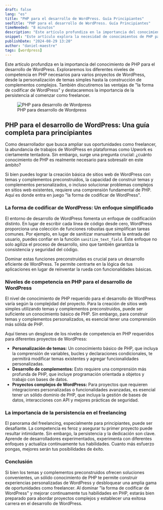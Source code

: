 ```yaml
---
draft: false
lang: "es"
title: "PHP para el desarrollo de WordPress. Guía Principiantes"
seoTitle: "PHP para el desarrollo de WordPress. Guía Principiantes"
timeNeeded: "8 minutos"
description: "Este artículo profundiza en la importancia del conocimiento de PHP para el desarrollo de WordPress. Exploraremos los diferentes niveles de competencia en PHP necesarios para varios proyectos de WordPress."
snippet: "Este artículo explora la necesidad de conocimientos de PHP para el desarrollo de WordPress y explica por qué dominar 'la forma de codificar de WordPress' es esencial para construir temas y complementos personalizados. También discutiremos los diferentes niveles de experiencia en PHP requeridos para varios proyectos de WordPress y la importancia de la persistencia al comenzar como freelancer."
publishDate: "2024-08-29 13:20"
author: "daniel-maestre"
tags: [wordpress]
---
```


Este artículo profundiza en la importancia del conocimiento de PHP para el desarrollo de WordPress. Exploraremos los diferentes niveles de competencia en PHP necesarios para varios proyectos de WordPress, desde la personalización de temas simples hasta la construcción de complementos complejos. También discutiremos las ventajas de "la forma de codificar de WordPress" y destacaremos la importancia de la persistencia al comenzar como freelancer.


<figure>
<img src="/blogImages/php-para-desarrollo-de-wordpress.png" title="PHP para desarrollo de Wordpress" alt="PHP para desarrollo de Wordpress" loading="lazy"/>
<figcaption class="text-center">PHP para desarrollo de Wordpress<figcaption>
</figure>

## PHP para el desarrollo de WordPress: Una guía completa para principiantes

Como desarrollador que busca ampliar sus oportunidades como freelancer, la abundancia de trabajos de WordPress en plataformas como Upwork es ciertamente tentadora. Sin embargo, surge una pregunta crucial: ¿cuánto conocimiento de PHP es realmente necesario para sobresalir en este ámbito?

Si bien puedes lograr la creación básica de sitios web de WordPress con temas y complementos preconstruidos, la capacidad de construir temas y complementos personalizados, o incluso solucionar problemas complejos en sitios web existentes, requiere una comprensión fundamental de PHP. Aquí es donde entra en juego "la forma de codificar de WordPress".

### La forma de codificar de WordPress: Un enfoque simplificado

El entorno de desarrollo de WordPress fomenta un enfoque de codificación distinto. En lugar de escribir cada línea de código desde cero, WordPress proporciona una colección de funciones robustas que simplifican tareas comunes. Por ejemplo, en lugar de sanitizar manualmente la entrada del usuario, puedes confiar en la función `sanitize_text_field`. Este enfoque no solo agiliza el proceso de desarrollo, sino que también garantiza la consistencia y seguridad del código.

Dominar estas funciones preconstruidas es crucial para un desarrollo eficiente de WordPress. Te permite centrarte en la lógica de tus aplicaciones en lugar de reinventar la rueda con funcionalidades básicas.

### Niveles de competencia en PHP para el desarrollo de WordPress

El nivel de conocimiento de PHP requerido para el desarrollo de WordPress varía según la complejidad del proyecto. Para la creación de sitios web simples utilizando temas y complementos preconstruidos, puede ser suficiente un conocimiento básico de PHP. Sin embargo, para construir temas y complementos personalizados, es esencial tener una comprensión más sólida de PHP.

Aquí tienes un desglose de los niveles de competencia en PHP requeridos para diferentes proyectos de WordPress:

* **Personalización de temas:** Un conocimiento básico de PHP, que incluya la comprensión de variables, bucles y declaraciones condicionales, te permitirá modificar temas existentes y agregar funcionalidades personalizadas.
* **Desarrollo de complementos:** Esto requiere una comprensión más profunda de PHP, que incluye programación orientada a objetos y trabajo con bases de datos.
* **Proyectos complejos de WordPress:** Para proyectos que requieren integraciones personalizadas o funcionalidades avanzadas, es esencial tener un sólido dominio de PHP, que incluya la gestión de bases de datos, interacciones con API y mejores prácticas de seguridad.

### La importancia de la persistencia en el freelancing

El panorama del freelancing, especialmente para principiantes, puede ser desafiante. La competencia es feroz y asegurar tu primer proyecto puede resultar intimidante. Sin embargo, la persistencia y la dedicación son clave. Aprende de desarrolladores experimentados, experimenta con diferentes enfoques y actualiza continuamente tus habilidades. Cuanto más esfuerzo pongas, mejores serán tus posibilidades de éxito.

### Conclusión

Si bien los temas y complementos preconstruidos ofrecen soluciones convenientes, un sólido conocimiento de PHP te permite construir experiencias personalizadas de WordPress y desbloquear una amplia gama de oportunidades como freelancer. Al dominar "la forma de codificar de WordPress" y mejorar continuamente tus habilidades en PHP, estarás bien preparado para abordar proyectos complejos y establecer una exitosa carrera en el desarrollo de WordPress.
